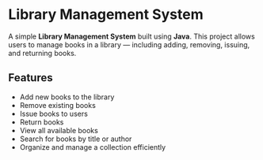 # Library Management System

A simple **Library Management System** built using **Java**. This project allows users to manage books in a library — including adding, removing, issuing, and returning books.

##  Features

-  Add new books to the library
-  Remove existing books
-  Issue books to users
-  Return books
-  View all available books
-  Search for books by title or author
-  Organize and manage a collection efficiently
